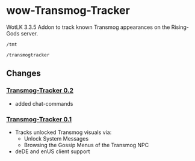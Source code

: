 # wow-Transmog-Tracker
WotLK 3.3.5 Addon to track known Transmog appearances on the Rising-Gods server.

`/tmt`

`/transmogtracker`

## Changes
### [Transmog-Tracker 0.2](https://github.com/telkar-rg/wow-Transmog-Tracker/releases/tag/v0.2)
- added chat-commands
### [Transmog-Tracker 0.1](https://github.com/telkar-rg/wow-Transmog-Tracker/releases/tag/v0.1)
- Tracks unlocked Transmog visuals via:
  - Unlock System Messages
  - Browsing the Gossip Menus of the Transmog NPC
- deDE and enUS client support
